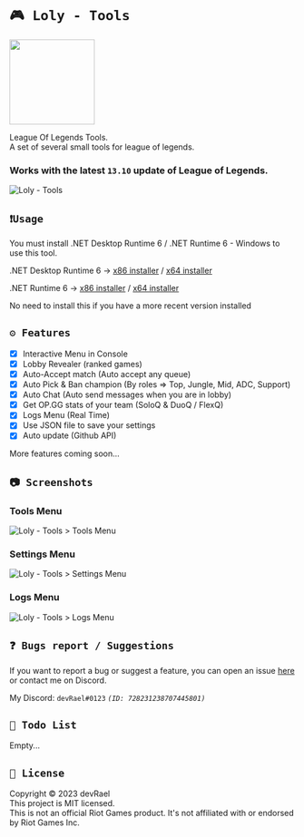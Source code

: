 ﻿# `🎮 Loly - Tools`

<img src="https://i.imgur.com/irDTPDC.png" width="150" alt=""/>

League Of Legends Tools.<br>
A set of several small tools for league of legends.

### Works with the latest `13.10` update of League of Legends.

![Loly - Tools](https://i.imgur.com/8o9dfBC.png)

## `❗Usage`

You must install .NET Desktop Runtime 6 / .NET Runtime 6 - Windows to use this tool.

.NET Desktop Runtime
6 -> [x86 installer](https://dotnet.microsoft.com/en-us/download/dotnet/thank-you/runtime-desktop-6.0.16-windows-x86-installer) /
[x64 installer](https://dotnet.microsoft.com/en-us/download/dotnet/thank-you/runtime-desktop-6.0.16-windows-x64-installer)

.NET Runtime
6 -> [x86 installer](https://dotnet.microsoft.com/en-us/download/dotnet/thank-you/runtime-6.0.16-windows-x86-installer) /
[x64 installer](https://dotnet.microsoft.com/en-us/download/dotnet/thank-you/runtime-6.0.16-windows-x64-installer)

No need to install this if you have a more recent version installed<br>

## `⚙️ Features`

- [x] Interactive Menu in Console
- [x] Lobby Revealer (ranked games)
- [x] Auto-Accept match (Auto accept any queue)
- [x] Auto Pick & Ban champion (By roles => Top, Jungle, Mid, ADC, Support)
- [x] Auto Chat (Auto send messages when you are in lobby)
- [x] Get OP.GG stats of your team (SoloQ & DuoQ / FlexQ)
- [x] Logs Menu (Real Time)
- [x] Use JSON file to save your settings
- [x] Auto update (Github API)

More features coming soon...

## `📷 Screenshots`

### Tools Menu

![Loly - Tools > Tools Menu](https://i.imgur.com/Dnmqt3Y.png)

### Settings Menu

![Loly - Tools > Settings Menu](https://i.imgur.com/pbCghK5.png)

### Logs Menu

![Loly - Tools > Logs Menu](https://i.imgur.com/1ggLk5l.png)

## `❓ Bugs report / Suggestions`

If you want to report a bug or suggest a feature, you can open an
issue [here](https://github.com/devRael1/LolyTools/issues) or contact me on Discord.

My Discord: `devRael#0123` *`(ID: 728231238707445801)`*

## `🧾 Todo List`

Empty...

## `📝 License`

Copyright © 2023 devRael<br>
This project is MIT licensed.<br>
This is not an official Riot Games product. It's not affiliated with or endorsed by Riot Games Inc.
